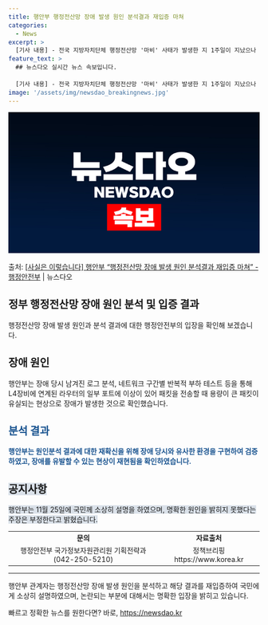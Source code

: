 ```yaml
---
title: 행안부 행정전산망 장애 발생 원인 분석결과 재입증 마쳐
categories:
  - News
excerpt: >
  [기사 내용] - 전국 지방자치단체 행정전산망 '마비' 사태가 발생한 지 1주일이 지났으나 정부는 여전히 명…
feature_text: >
  ## 뉴스다오 실시간 뉴스 속보입니다.

  [기사 내용] - 전국 지방자치단체 행정전산망 '마비' 사태가 발생한 지 1주일이 지났으나 정부는 여전히 명…
image: '/assets/img/newsdao_breakingnews.jpg'
---
```


![뉴스다오 속보](/assets/img/newsdao_breakingnews.jpg)

<p>출처: <a href="https://newsdao.kr/2661" rel="dofollow">[사실은 이렇습니다] 행안부 “행정전산망 장애 발생 원인 분석결과 재입증 마쳐” - 행정안전부</a> | 뉴스다오</p>

<h2 data-ke-size="size26">정부 행정전산망 장애 원인 분석 및 입증 결과</h2>
<p data-ke-size="size16">행정전산망 장애 발생 원인과 분석 결과에 대한 행정안전부의 입장을 확인해 보겠습니다.</p>

<h2><b>장애 원인</b></h2>
<p data-ke-size="size16">행안부는 장애 당시 남겨진 로그 분석, 네트워크 구간별 반복적 부하 테스트 등을 통해 L4장비에 연계된 라우터의 일부 포트에 이상이 있어 패킷을 전송할 때 용량이 큰 패킷이 유실되는 현상으로 장애가 발생한 것으로 확인했습니다.</p>

<h2><span style="color: #1a5490;"><b>분석 결과</b></span></h2>
<p><b><span style="color: #1a5490;">행안부는 원인분석 결과에 대한 재확신을 위해 장애 당시와 유사한 환경을 구현하여 검증하였고, 장애를 유발할 수 있는 현상이 재현됨을 확인하였습니다.</span></b></p>

<h2><span style="background-color: #21538527;"><b>공지사항</b></span></h2>
<p><span style="background-color: #21538527;">행안부는 11월 25일에 국민께 소상히 설명을 하였으며, 명확한 원인을 밝히지 못했다는 주장은 부정한다고 밝혔습니다.</span></p>

<table>
	<tbody>
		<tr>
			<td style="text-align: center; height: 17px;"><b>문의</b></td>
			<td style="text-align: center; height: 17px;"><b>자료출처</b></td>
		</tr>
		<tr>
			<td style="text-align: center; height: 17px;">행정안전부 국가정보자원관리원 기획전략과(042-250-5210)</td>
			<td style="text-align: center; height: 17px;">정책브리핑 https://www.korea.kr</td>
		</tr>
	</tbody>
</table>
<hr>

<p data-ke-size="size16">행안부 관계자는 행정전산망 장애 발생 원인을 분석하고 해당 결과를 재입증하여 국민에게 소상히 설명하였으며, 논란되는 부분에 대해서는 명확한 입장을 밝히고 있습니다.</p> 

빠르고 정확한 뉴스를 원한다면? 바로, <a href="https://newsdao.kr" rel="dofollow">https://newsdao.kr</a>



